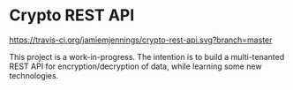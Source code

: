 # Crypto REST API

https://travis-ci.org/jamiemjennings/crypto-rest-api.svg?branch=master

This project is a work-in-progress. The intention is to build a multi-tenanted REST API for encryption/decryption of data, while learning some new technologies.